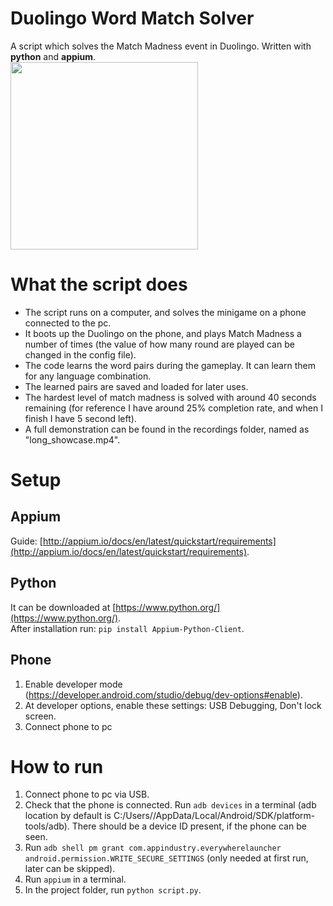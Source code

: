 # Duolingo Word Match Solver
A script which solves the Match Madness event in Duolingo. Written with **python** and **appium**.  
<img width="300px" src="https://github.com/ViktorGyorgy/Duolingo-Word-Match-Solver/blob/main/recordings/short_showcase_small.gif"/> 

# What the script does
- The script runs on a computer, and solves the minigame on a phone connected to the pc.
- It boots up the Duolingo on the phone, and plays Match Madness a number of times (the value of how many round are played can be changed in the config file).
- The code learns the word pairs during the gameplay. It can learn them for any language combination.
- The learned pairs are saved and loaded for later uses.
- The hardest level of match madness is solved with around 40 seconds remaining (for reference I have around 25% completion rate, and when I finish I have 5 second left).
- A full demonstration can be found in the recordings folder, named as "long_showcase.mp4".

# Setup
## Appium
Guide: [http://appium.io/docs/en/latest/quickstart/requirements](http://appium.io/docs/en/latest/quickstart/requirements).

## Python
It can be downloaded at [https://www.python.org/](https://www.python.org/).  
After installation run: ```pip install Appium-Python-Client```.

## Phone
1. Enable developer mode (https://developer.android.com/studio/debug/dev-options#enable).
2. At developer options, enable these settings: USB Debugging, Don't lock screen.
3. Connect phone to pc

# How to run
1. Connect phone to pc via USB.
2. Check that the phone is connected. Run ```adb devices``` in a terminal (adb location by default is C:/Users/<username>/AppData/Local/Android/SDK/platform-tools/adb). There should be a device ID present, if the phone can be seen.
3. Run ```adb shell pm grant com.appindustry.everywherelauncher android.permission.WRITE_SECURE_SETTINGS``` (only needed at first run, later can be skipped).
4. Run ```appium``` in a terminal.
5. In the project folder,  run ```python script.py```.

